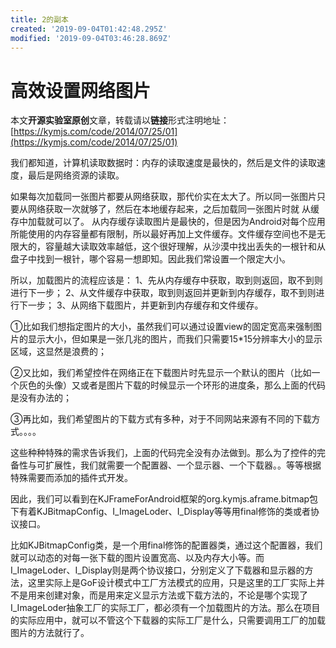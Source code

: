 ```yaml
---
title: 2的副本
created: '2019-09-04T01:42:48.295Z'
modified: '2019-09-04T03:46:28.869Z'
---
```


# 高效设置网络图片

本文**开源实验室原创**文章，转载请以**链接**形式注明地址：[https://kymjs.com/code/2014/07/25/01](https://kymjs.com/code/2014/07/25/01)

我们都知道，计算机读取数据时：内存的读取速度是最快的，然后是文件的读取速度，最后是网络资源的读取。

如果每次加载同一张图片都要从网络获取，那代价实在太大了。所以同一张图片只要从网络获取一次就够了，然后在本地缓存起来，之后加载同一张图片时就 从缓存中加载就可以了。 从内存缓存读取图片是最快的，但是因为Android对每个应用所能使用的内存容量都有限制，所以最好再加上文件缓存。文件缓存空间也不是无限大的，容量越大读取效率越低，这个很好理解，从沙漠中找出丢失的一根针和从盘子中找到一根针，哪个容易一想即知。因此我们常设置一个限定大小。

所以，加载图片的流程应该是： 1、先从内存缓存中获取，取到则返回，取不到则进行下一步； 2、从文件缓存中获取，取到则返回并更新到内存缓存，取不到则进行下一步； 3、从网络下载图片，并更新到内存缓存和文件缓存。

①比如我们想指定图片的大小，虽然我们可以通过设置view的固定宽高来强制图片的显示大小，但如果是一张几兆的图片，而我们只需要15*15分辨率大小的显示区域，这显然是浪费的；

②又比如，我们希望控件在网络正在下载图片时先显示一个默认的图片（比如一个灰色的头像）又或者是图片下载的时候显示一个环形的进度条，那么上面的代码是没有办法的；

③再比如，我们希望图片的下载方式有多种，对于不同网站来源有不同的下载方式。。。。

这些种种特殊的需求告诉我们，上面的代码完全没有办法做到。那么为了控件的完备性与可扩展性，我们就需要一个配置器、一个显示器、一个下载器。。等等根据特殊需要而添加的插件式开发。

因此，我们可以看到在KJFrameForAndroid框架的org.kymjs.aframe.bitmap包下有着KJBitmapConfig、I\_ImageLoder、I\_Display等等用final修饰的类或者协议接口。

比如KJBitmapConfig类，是一个用final修饰的配置器类，通过这个配置器，我们就可以动态的对每一张下载的图片设置宽高、以及内存大小等。而I\_ImageLoder、I\_Display则是两个协议接口，分别定义了下载器和显示器的方法，这里实际上是GoF设计模式中工厂方法模式的应用，只是这里的工厂实际上并不是用来创建对象，而是用来定义显示方法或下载方法的，不论是哪个实现了I\_ImageLoder抽象工厂的实际工厂，都必须有一个加载图片的方法。那么在项目的实际应用中，就可以不管这个下载器的实际工厂是什么，只需要调用工厂的加载图片的方法就行了。


